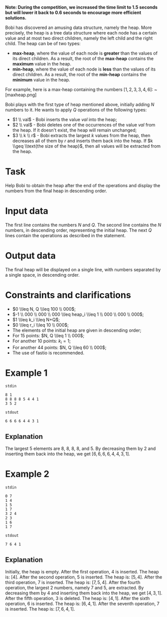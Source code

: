 **Note: During the competition, we increased the time limit to 1.5 seconds but will lower it back to 0.6 seconds to encourage more efficient solutions.**

Bobi has discovered an amusing data structure, namely the heap. More precisely, the heap is a tree data structure where each node has a certain value and at most two direct children, namely the left child and the right child. The heap can be of two types:
- **max-heap**, where the value of each node is **greater** than the values of its direct children. As a result, the root of the **max-heap** contains the **maximum** value in the heap.
- **min-heap**, where the value of each node is **less** than the values of its direct children. As a result, the root of the **min-heap** contains the **minimum** value in the heap.

For example, here is a max-heap containing the numbers $[1, 2, 3, 3, 4, 6]$:
~[maxheap.png]

Bobi plays with the first type of heap mentioned above, initially adding $N$ numbers to it. He wants to apply $Q$ operations of the following types:
- $1 \\ val$ - Bobi inserts the value $val$ into the heap;
- $2 \\ val$ - Bobi deletes one of the occurrences of the value $val$ from the heap. If it doesn't exist, the heap will remain unchanged;
- $3 \\ k \\ r$ - Bobi extracts the largest $k$ values from the heap, then decreases all of them by $r$ and inserts them back into the heap. If $k \\geq \\text{the size of the heap}$, then all values will be extracted from the heap.

# Task

Help Bobi to obtain the heap after the end of the operations and display the numbers from the final heap in descending order.

# Input data

The first line contains the numbers $N$ and $Q$.
The second line contains the $N$ numbers, in descending order, representing the initial heap.
The next $Q$ lines contain the operations as described in the statement.

# Output data

The final heap will be displayed on a single line, with numbers separated by a single space, in descending order.

# Constraints and clarifications

* $0 \\leq N, Q \\leq 100 \\ 000$;
* $-1 \\ 000 \\ 000 \\ 000 \\leq heap_i \\leq 1 \\ 000 \\ 000 \\ 000$;
* $1 \\leq k_i \\leq N+Q$;
* $0 \\leq r_i \\leq 10 \\ 000$;
* The elements of the initial heap are given in descending order;
* For $15$ points: $N, Q \\leq 1 \\ 000$;
* For another $10$ points: $k_i = 1$;
* For another $44$ points: $N, Q \\leq 60 \\ 000$;
* The use of fastio is recommended.

# Example 1

`stdin`
```
8 1
8 8 8 8 5 4 4 1
3 5 2
```

`stdout`
```
6 6 6 6 4 4 3 1
```

## Explanation

The largest $5$ elements are $8$, $8$, $8$, $8$, and $5$. By decreasing them by $2$ and inserting them back into the heap, we get $[6, 6, 6, 6, 4, 4, 3, 1]$.

# Example 2

`stdin`
```
0 7
1 4
1 5
1 7
3 2 4
2 3
1 6
1 7
```

`stdout`
```
7 6 4 1
```

## Explanation

Initially, the heap is empty.
After the first operation, $4$ is inserted. The heap is: $[4]$.
After the second operation, $5$ is inserted. The heap is: $[5, 4]$.
After the third operation, $7$ is inserted. The heap is: $[7, 5, 4]$.
After the fourth operation, the largest $2$ numbers, namely $7$ and $5$, are extracted. By decreasing them by $4$ and inserting them back into the heap, we get $[4, 3, 1]$.
After the fifth operation, $3$ is deleted. The heap is: $[4, 1]$.
After the sixth operation, $6$ is inserted. The heap is: $[6, 4, 1]$.
After the seventh operation, $7$ is inserted. The heap is: $[7, 6, 4, 1]$.